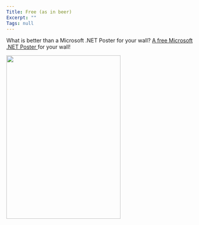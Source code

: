 ```yaml
---
Title: Free (as in beer)
Excerpt: ""
Tags: null
---
```

<p>What is better than a Microsoft .NET Poster for your wall? <a href="http://www.gr.com/new/dotnetposterreg.asp">A free Microsoft .NET Poster </a>for your wall!</p>
<p><img height=430 src="http://www.gr.com/images/netposter.gif" width=300 border=0/></p>